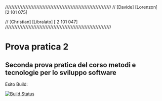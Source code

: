 ////////////////////////////////////////////////////////////////////
 // [Davide] [Lorenzon] [2 101 075]  

 // [Christian] [Libralato] [ 2 101 047]  
////////////////////////////////////////////////////////////////////

# Prova pratica 2

## Seconda prova pratica del corso metodi e tecnologie per lo sviluppo software



Esito Build:

[![Build Status](https://github.com/Chris-Libra-Unipd/MTSS-Roman-Numbers/actions/workflows/build.yml/badge.svg)](https://github.com/Chris-Libra-Unipd/MTSS-Roman-Numbers/actions)


